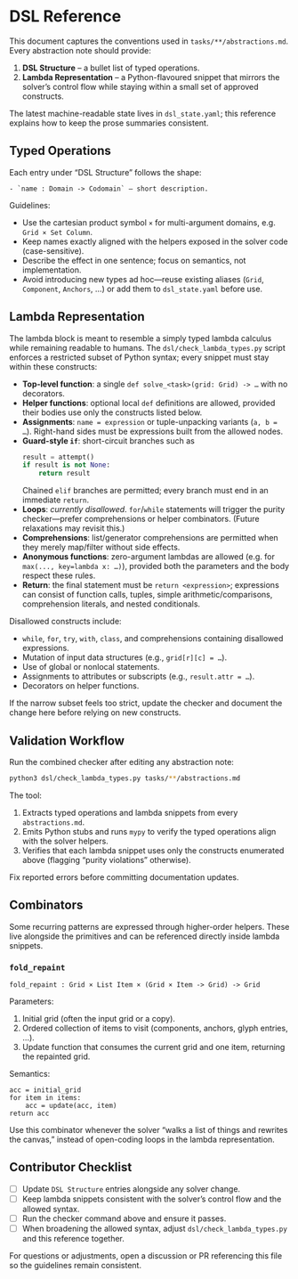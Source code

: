 # DSL Reference

This document captures the conventions used in `tasks/**/abstractions.md`.  Every abstraction note should provide:

1. **DSL Structure** – a bullet list of typed operations.
2. **Lambda Representation** – a Python-flavoured snippet that mirrors the solver’s control flow while staying within a small set of approved constructs.

The latest machine-readable state lives in `dsl_state.yaml`; this reference explains how to keep the prose summaries consistent.

## Typed Operations

Each entry under “DSL Structure” follows the shape:

```
- `name : Domain -> Codomain` — short description.
```

Guidelines:

- Use the cartesian product symbol `×` for multi-argument domains, e.g. `Grid × Set Column`.
- Keep names exactly aligned with the helpers exposed in the solver code (case-sensitive).
- Describe the effect in one sentence; focus on semantics, not implementation.
- Avoid introducing new types ad hoc—reuse existing aliases (`Grid`, `Component`, `Anchors`, …) or add them to `dsl_state.yaml` before use.

## Lambda Representation

The lambda block is meant to resemble a simply typed lambda calculus while remaining readable to humans.  The `dsl/check_lambda_types.py` script enforces a restricted subset of Python syntax; every snippet must stay within these constructs:

- **Top-level function**: a single `def solve_<task>(grid: Grid) -> …` with no decorators.
- **Helper functions**: optional local `def` definitions are allowed, provided their bodies use only the constructs listed below.
- **Assignments**: `name = expression` or tuple-unpacking variants (`a, b = …`).  Right-hand sides must be expressions built from the allowed nodes.
- **Guard-style `if`**: short-circuit branches such as
  ```python
  result = attempt()
  if result is not None:
      return result
  ```
  Chained `elif` branches are permitted; every branch must end in an immediate `return`.
- **Loops**: *currently disallowed*.  `for`/`while` statements will trigger the purity checker—prefer comprehensions or helper combinators.  (Future relaxations may revisit this.)
- **Comprehensions**: list/generator comprehensions are permitted when they merely map/filter without side effects.
- **Anonymous functions**: zero-argument lambdas are allowed (e.g. for `max(..., key=lambda x: …)`), provided both the parameters and the body respect these rules.
- **Return**: the final statement must be `return <expression>`; expressions can consist of function calls, tuples, simple arithmetic/comparisons, comprehension literals, and nested conditionals.

Disallowed constructs include:

- `while`, `for`, `try`, `with`, `class`, and comprehensions containing disallowed expressions.
- Mutation of input data structures (e.g., `grid[r][c] = …`).
- Use of global or nonlocal statements.
- Assignments to attributes or subscripts (e.g., `result.attr = …`).
- Decorators on helper functions.

If the narrow subset feels too strict, update the checker and document the change here before relying on new constructs.

## Validation Workflow

Run the combined checker after editing any abstraction note:

```bash
python3 dsl/check_lambda_types.py tasks/**/abstractions.md
```

The tool:

1. Extracts typed operations and lambda snippets from every `abstractions.md`.
2. Emits Python stubs and runs `mypy` to verify the typed operations align with the solver helpers.
3. Verifies that each lambda snippet uses only the constructs enumerated above (flagging “purity violations” otherwise).

Fix reported errors before committing documentation updates.

## Combinators

Some recurring patterns are expressed through higher-order helpers.  These live alongside the primitives and can be referenced directly inside lambda snippets.

### `fold_repaint`

```
fold_repaint : Grid × List Item × (Grid × Item -> Grid) -> Grid
```

Parameters:

1. Initial grid (often the input grid or a copy).
2. Ordered collection of items to visit (components, anchors, glyph entries, …).
3. Update function that consumes the current grid and one item, returning the repainted grid.

Semantics:

```
acc = initial_grid
for item in items:
    acc = update(acc, item)
return acc
```

Use this combinator whenever the solver “walks a list of things and rewrites the canvas,” instead of open-coding loops in the lambda representation.

## Contributor Checklist

- [ ] Update `DSL Structure` entries alongside any solver change.
- [ ] Keep lambda snippets consistent with the solver’s control flow and the allowed syntax.
- [ ] Run the checker command above and ensure it passes.
- [ ] When broadening the allowed syntax, adjust `dsl/check_lambda_types.py` and this reference together.

For questions or adjustments, open a discussion or PR referencing this file so the guidelines remain consistent.
